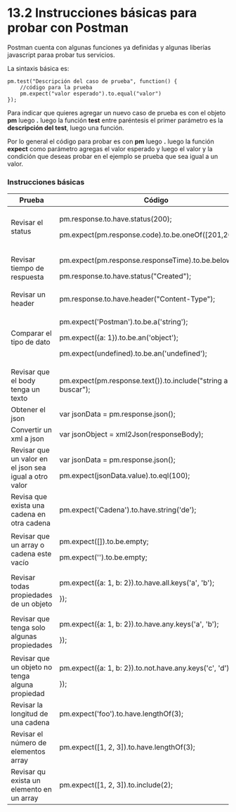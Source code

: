 # 13.2 Instrucciones básicas para probar con Postman

Postman cuenta con algunas funciones ya definidas y algunas liberías javascript paraa probar tus servicios.

La sintaxis básica es:

```
pm.test("Descripción del caso de prueba", function() {
    //código para la prueba
    pm.expect("valor esperado").to.equal("valor")
});
```

Para indicar que quieres agregar un nuevo caso de prueba es con el objeto **pm** luego **.** luego la función **test** entre paréntesis el primer parámetro es la **descripción del test**, luego una función.&#x20;

Por lo general el código para probar es con **pm** luego **.** luego la función **expect** como parámetro agregas el valor esperado y luego el valor y la condición que deseas probar en el ejemplo se prueba que sea igual a un valor.

### Instrucciones básicas

| Prueba                                                 | Código                                                                                                                                       |
| ------------------------------------------------------ | -------------------------------------------------------------------------------------------------------------------------------------------- |
| Revisar el status                                      | <p>pm.response.to.have.status(200);</p><p>pm.expect(pm.response.code).to.be.oneOf([201,202]);</p>                                            |
| Revisar tiempo de respuesta                            | <p>pm.expect(pm.response.responseTime).to.be.below(200);</p><p>pm.response.to.have.status("Created");</p>                                    |
| Revisar un header                                      | pm.response.to.have.header("Content-Type");                                                                                                  |
| Comparar el tipo de dato                               | <p>pm.expect('Postman').to.be.a('string');</p><p>pm.expect({a: 1}).to.be.an('object');</p><p>pm.expect(undefined).to.be.an('undefined');</p> |
| Revisar que el body tenga un texto                     | pm.expect(pm.response.text()).to.include("string a buscar");                                                                                 |
| Obtener el json                                        | var jsonData = pm.response.json();                                                                                                           |
| Convertir un xml a json                                | var jsonObject = xml2Json(responseBody);                                                                                                     |
| Revisar que un valor en el json sea igual a otro valor | <p>var jsonData = pm.response.json();</p><p>pm.expect(jsonData.value).to.eql(100);</p>                                                       |
| Revisa que exista una cadena en otra cadena            | pm.expect('Cadena').to.have.string('de');                                                                                                    |
| Revisar que un array o cadena este vacío               | <p>pm.expect([]).to.be.empty;</p><p>pm.expect('').to.be.empty;</p>                                                                           |
| Revisar todas propiedades de un objeto                 | <p>pm.expect({a: 1, b: 2}).to.have.all.keys('a', 'b');</p><p>    });</p>                                                                     |
| Revisar que tenga solo algunas propiedades             | <p>pm.expect({a: 1, b: 2}).to.have.any.keys('a', 'b');</p><p>    });</p>                                                                     |
| Revisar que un objeto no tenga alguna propiedad        | <p>pm.expect({a: 1, b: 2}).to.not.have.any.keys('c', 'd');</p><p>    });</p>                                                                 |
| Revisar la longitud de una cadena                      | pm.expect('foo').to.have.lengthOf(3);                                                                                                        |
| Revisar el número de elementos array                   | pm.expect(\[1, 2, 3]).to.have.lengthOf(3);                                                                                                   |
| Revisar qu exista un elemento en un array              | pm.expect(\[1, 2, 3]).to.include(2);                                                                                                         |
